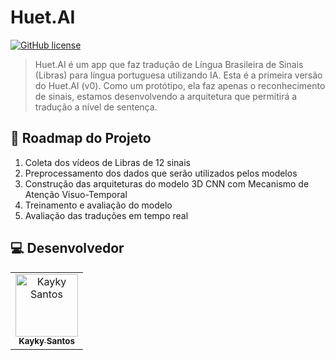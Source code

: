 # Huet.AI

[![GitHub license](https://img.shields.io/badge/license-Apache-blue.svg)](
https://github.com/diasKayky/sent-ai-core/blob/main/LICENSE)

> Huet.AI é um app que faz tradução de Língua Brasileira de Sinais (Libras) para língua portuguesa utilizando IA. Esta é a primeira versão do Huet.AI (v0). Como um protótipo, ela faz apenas o reconhecimento de sinais, estamos desenvolvendo a arquitetura que permitirá a tradução a nível de sentença.


## 🚧 Roadmap do Projeto

1. Coleta dos vídeos de Libras de 12 sinais
2. Preprocessamento dos dados que serão utilizados pelos modelos
3. Construção das arquiteturas do modelo 3D CNN com Mecanismo de Atenção Visuo-Temporal
4. Treinamento e avaliação do modelo
5. Avaliação das traduções em tempo real

##  💻 Desenvolvedor

<table>
  <tr>
    <td align="center">
      <a href="https://www.linkedin.com/in/kayky-dias/">
        <img src="https://avatars.githubusercontent.com/u/75142111?v=4" width="100px;" alt="Kayky Santos"/><br>
        <sub>
          <b>Kayky Santos</b>
        </sub>
      </a>
    </td>
  </tr>
</table>


